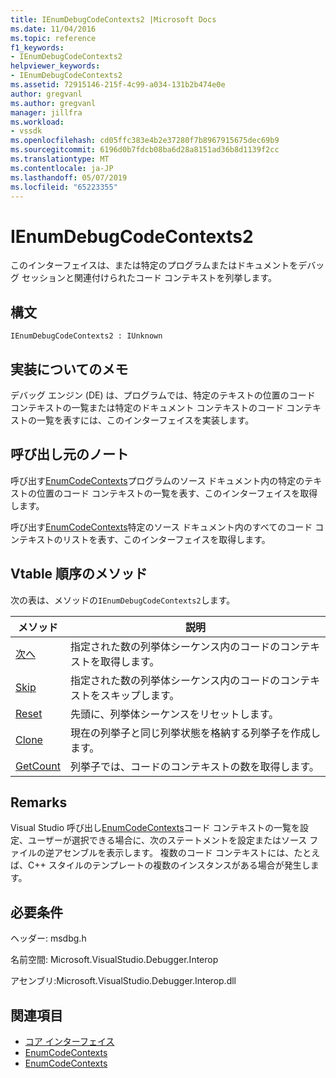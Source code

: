 ```yaml
---
title: IEnumDebugCodeContexts2 |Microsoft Docs
ms.date: 11/04/2016
ms.topic: reference
f1_keywords:
- IEnumDebugCodeContexts2
helpviewer_keywords:
- IEnumDebugCodeContexts2
ms.assetid: 72915146-215f-4c99-a034-131b2b474e0e
author: gregvanl
ms.author: gregvanl
manager: jillfra
ms.workload:
- vssdk
ms.openlocfilehash: cd05ffc383e4b2e37280f7b8967915675dec69b9
ms.sourcegitcommit: 6196d0b7fdcb08ba6d28a8151ad36b8d1139f2cc
ms.translationtype: MT
ms.contentlocale: ja-JP
ms.lasthandoff: 05/07/2019
ms.locfileid: "65223355"
---
```

# <a name="ienumdebugcodecontexts2"></a>IEnumDebugCodeContexts2
このインターフェイスは、または特定のプログラムまたはドキュメントをデバッグ セッションと関連付けられたコード コンテキストを列挙します。

## <a name="syntax"></a>構文

```
IEnumDebugCodeContexts2 : IUnknown
```

## <a name="notes-for-implementers"></a>実装についてのメモ
 デバッグ エンジン (DE) は、プログラムでは、特定のテキストの位置のコード コンテキストの一覧または特定のドキュメント コンテキストのコード コンテキストの一覧を表すには、このインターフェイスを実装します。

## <a name="notes-for-callers"></a>呼び出し元のノート
 呼び出す[EnumCodeContexts](../../../extensibility/debugger/reference/idebugprogram2-enumcodecontexts.md)プログラムのソース ドキュメント内の特定のテキストの位置のコード コンテキストの一覧を表す、このインターフェイスを取得します。

 呼び出す[EnumCodeContexts](../../../extensibility/debugger/reference/idebugdocumentcontext2-enumcodecontexts.md)特定のソース ドキュメント内のすべてのコード コンテキストのリストを表す、このインターフェイスを取得します。

## <a name="methods-in-vtable-order"></a>Vtable 順序のメソッド
 次の表は、メソッドの`IEnumDebugCodeContexts2`します。

|メソッド|説明|
|------------|-----------------|
|[次へ](../../../extensibility/debugger/reference/ienumdebugcodecontexts2-next.md)|指定された数の列挙体シーケンス内のコードのコンテキストを取得します。|
|[Skip](../../../extensibility/debugger/reference/ienumdebugcodecontexts2-skip.md)|指定された数の列挙体シーケンス内のコードのコンテキストをスキップします。|
|[Reset](../../../extensibility/debugger/reference/ienumdebugcodecontexts2-reset.md)|先頭に、列挙体シーケンスをリセットします。|
|[Clone](../../../extensibility/debugger/reference/ienumdebugcodecontexts2-clone.md)|現在の列挙子と同じ列挙状態を格納する列挙子を作成します。|
|[GetCount](../../../extensibility/debugger/reference/ienumdebugcodecontexts2-getcount.md)|列挙子では、コードのコンテキストの数を取得します。|

## <a name="remarks"></a>Remarks
 Visual Studio 呼び出し[EnumCodeContexts](../../../extensibility/debugger/reference/idebugprogram2-enumcodecontexts.md)コード コンテキストの一覧を設定、ユーザーが選択できる場合に、次のステートメントを設定またはソース ファイルの逆アセンブルを表示します。 複数のコード コンテキストには、たとえば、C++ スタイルのテンプレートの複数のインスタンスがある場合が発生します。

## <a name="requirements"></a>必要条件
 ヘッダー: msdbg.h

 名前空間: Microsoft.VisualStudio.Debugger.Interop

 アセンブリ:Microsoft.VisualStudio.Debugger.Interop.dll

## <a name="see-also"></a>関連項目
- [コア インターフェイス](../../../extensibility/debugger/reference/core-interfaces.md)
- [EnumCodeContexts](../../../extensibility/debugger/reference/idebugprogram2-enumcodecontexts.md)
- [EnumCodeContexts](../../../extensibility/debugger/reference/idebugdocumentcontext2-enumcodecontexts.md)